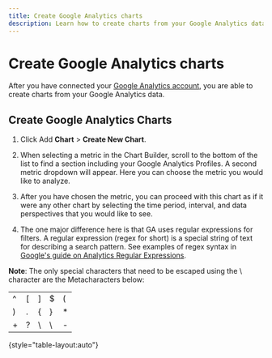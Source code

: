 ```yaml
---
title: Create Google Analytics charts
description: Learn how to create charts from your Google Analytics data.
---
```

# Create Google Analytics charts

After you have connected your [Google Analytics account](../data-analyst/importing-data/integrations/google-analytics.md), you are able to create charts from your Google Analytics data.

## Create Google Analytics Charts

1. Click Add **Chart** > **Create New Chart**.

1. When selecting a metric in the Chart Builder, scroll to the bottom of the list to find a section including your Google Analytics Profiles. A second metric dropdown will appear. Here you can choose the metric you would like to analyze.

1. After you have chosen the metric, you can proceed with this chart as if it were any other chart by selecting the time period, interval, and data perspectives that you would like to see.

1. The one major difference here is that GA uses regular expressions for filters. A regular expression (regex for short) is a special string of text for describing a search pattern. See examples of regex syntax in [Google's guide on Analytics Regular Expressions](https://support.google.com/analytics/answer/1034324?hl=en).

**Note**: The only special characters that need to be escaped using the \ character are the Metacharacters below:

| | | | | |
|-----|-----|-----|-----|-----|
| ^ | [ | ] | $ | ( |
| ) | . | { | } | * |
| + | ? | \ | \ | - |

{style="table-layout:auto"}

